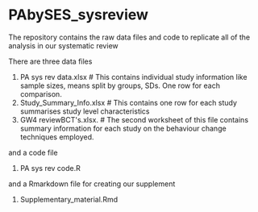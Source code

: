 # PAbySES_sysreview
The repository contains the raw data files and code to replicate all of the analysis in our systematic review

There are three data files
1. PA sys rev data.xlsx  # This contains individual study information like sample sizes, means split by groups, SDs. One row for each comparison. 
2. Study_Summary_Info.xlsx  # This contains one row for each study summarises study level characteristics
3. GW4 reviewBCT's.xlsx. # The second worksheet of this file contains summary information for each study on the behaviour change techniques employed. 

and a code file

1. PA sys rev code.R

and a Rmarkdown file for creating our supplement

1. Supplementary_material.Rmd


